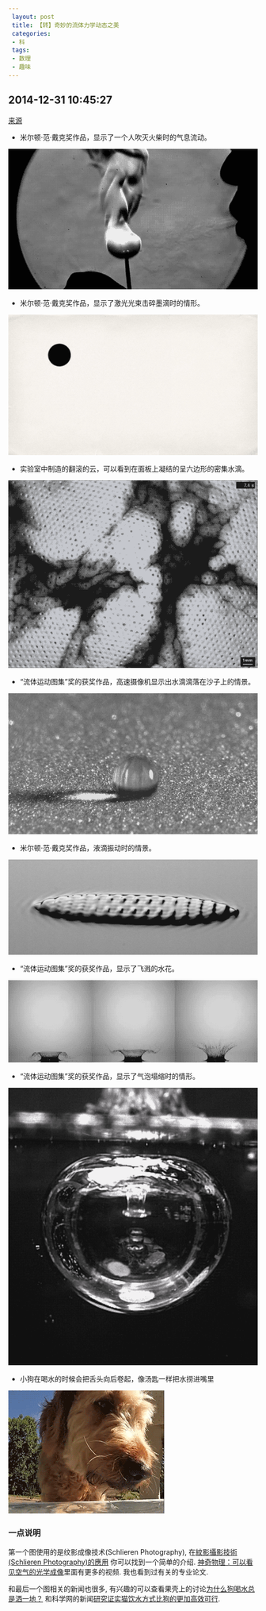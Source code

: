 ```yaml
---
 layout: post
 title: 【转】奇妙的流体力学动态之美
 categories:
 - 科
 tags:
 - 数理
 - 趣味
---
```


## 2014-12-31 10:45:27

[来源](http://slide.tech.sina.com.cn/d/slide_5_453_55232.html#p=1)

- 米尔顿·范·戴克奖作品，显示了一个人吹灭火柴时的气息流动。

![](/pic/流体运动图集-1.gif)

- 米尔顿·范·戴克奖作品，显示了激光光束击碎墨滴时的情形。

![](/pic/流体运动图集-2.gif)

- 实验室中制造的翻滚的云，可以看到在面板上凝结的呈六边形的密集水滴。

![](/pic/流体运动图集-3.gif)

- “流体运动图集”奖的获奖作品，高速摄像机显示出水滴滴落在沙子上的情景。

![](/pic/流体运动图集-4.gif)

- 米尔顿·范·戴克奖作品，液滴振动时的情景。

![](/pic/流体运动图集-5.gif)

- “流体运动图集”奖的获奖作品，显示了飞溅的水花。

![](/pic/流体运动图集-6.gif)

- “流体运动图集”奖的获奖作品，显示了气泡塌缩时的情形。

![](/pic/流体运动图集-7.gif)

- 小狗在喝水的时候会把舌头向后卷起，像汤匙一样把水捞进嘴里

![](/pic/流体运动图集-8.gif)

### 一点说明

第一个图使用的是纹影成像技术(Schlieren Photography), 在[紋影攝影技術(Schlieren Photography)的應用](http://science.sumlook.com/2009/04/schlieren.html)
你可以找到一个简单的介绍. [神奇物理：可以看见空气的光学成像](http://spsky.net/archives/15513.html)里面有更多的视频. 我也看到过有关的专业论文.

和最后一个图相关的新闻也很多, 有兴趣的可以查看果壳上的讨论[为什么狗喝水总是洒一地？](http://www.guokr.com/article/439553/)
和科学网的新闻[研究证实猫饮水方式比狗的更加高效可行](http://news.sciencenet.cn/htmlnews/2013/5/278335.shtm?id=278335).



